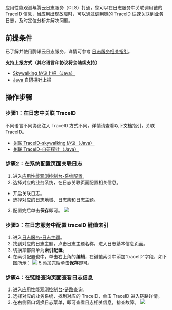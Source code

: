 应用性能观测与腾云日志服务（CLS）打通，您可以在日志服务中关联调用链的 TraceID 信息，当应用出现故障时，可以通过调用链的 TraceID 快速关联到业务日志，及时定位分析并解决问题。 

## 前提条件

已了解并使用腾讯云日志服务，详情可参考 [日志服务相关指引](https://cloud.tencent.com/document/product/614)。

**支持上报方式（其它语言和协议将会陆续支持）**
- [Skywalking 协议上报（Java）](https://cloud.tencent.com/document/product/1463/57870)
- [Java 自研探针上报](https://cloud.tencent.com/document/product/1463/58198)


## 操作步骤
### 步骤1：在日志中关联 TraceID
不同语言不同协议注入 TraceID 方式不同，详情请查看以下文档指引，关联 TraceID。
- [关联 TraceID-skywalking 协议（Java）](https://cloud.tencent.com/document/product/1463/68741)
- [ 关联 TraceID-自研探针（Java）](https://cloud.tencent.com/document/product/1463/68737)

### 步骤2：在系统配置页面关联日志
1. 进入[应用性能观测控制台-系统配置](https://console.cloud.tencent.com/apm/monitor/settings)。
2. 选择对应的业务系统，在日志关联页面配置相关信息。
 - 开启关联日志。
 - 选择对应的日志地域、日志集和日志主题。
3. 配置完后单击**保存**即可。
   ![](https://qcloudimg.tencent-cloud.cn/raw/1785475da96eba265aa330733d42c60c.png)
	 
### 步骤3：在日志服务中配置 traceID 键值索引
1. 进入[日志服务-日志主题](https://console.cloud.tencent.com/cls/topic)。
2. 找到对应的日志主题，点击日志主题名称，进入日志基本信息页面。
3. 切换顶部菜单为**索引配置**。
4. 在索引配置也中，单击右上角的**编辑**，在键值索引中添加“traceID”字段，如下图所示：
![](https://qcloudimg.tencent-cloud.cn/raw/494ca269a82b8f8dd9424e640c071fbd.png)
5.添加完后单击**保存**即可。


### 步骤4：在链路查询页面查看日志信息
1. 进入[应用性能观测控制台-链路查询](https://console.cloud.tencent.com/apm/monitor/span)。
2. 选择对应的业务系统，找到对应的 TraceID，单击 TraceID 进入链路详情。
3. 在右侧窗口切换日志菜单，即可查看日志相关信息，排查故障。
   ![](https://qcloudimg.tencent-cloud.cn/raw/e3feeb5df62e4e7d5712410249cc45cb.png)
